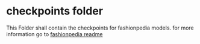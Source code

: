 # checkpoints folder
This Folder shall contain the checkpoints for fashionpedia models.
for more information go to [fashionpedia readme](../../README.md)